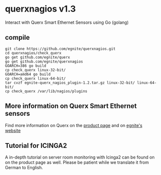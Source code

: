 # querxnagios v1.3
Interact with Querx Smart Ethernet Sensors using Go (golang)

## compile
```
git clone https://github.com/egnite/querxnagios.git
cd querxnagios/check_querx
go get github.com/egnite/querx
go get github.com/egnite/querxnagios
GOARCH=386 go build
cp check_querx linux-32-bit/
GOARCH=amd64 go build
cp check_querx linux-64-bit/
tar cvzf egnite-querx_nagios_plugin-1.2.tar.gz linux-32-bit/ linux-64-bit/
cp check_querx /var/lib/nagios/plugins
```

## More information on Querx Smart Ethernet sensors
Find more information on Querx on the [product page](http://sensors.egnite.de)
and on [egnite's website](http://www.egnite.de)

## Tutorial for ICINGA2
A in-depth tutorial on server room monitoring with Icinga2 can be found
on on the product page as well. Please be patient while we translate it
from German to English.

